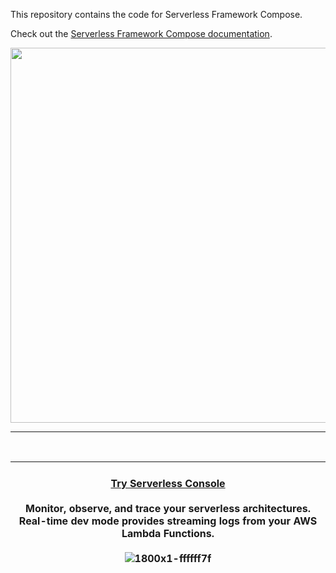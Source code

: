 This repository contains the code for Serverless Framework Compose.

Check out the [Serverless Framework Compose documentation](https://www.serverless.com/framework/docs/guides/compose).

<p align="center"><a href="https://www.serverless.com/framework/docs/guides/compose"><img src="https://assets.website-files.com/6178ec21bdb27bb4cd52c72d/625d76707477fa1efbb3559d_blog%20header.png" width="600px"></a></p>

-------

<br>

| <br>**[Try Serverless Console](https://bit.ly/3kL8ACL)**<br><br>Monitor, observe, and trace your serverless architectures.<br>Real-time dev mode provides streaming logs from your AWS Lambda Functions.<br><br>![1800x1-ffffff7f](https://user-images.githubusercontent.com/3837103/167449348-bf254fca-9aec-4367-b166-aaa69178f98c.png) |
| :-------------------------------------------------------------------------------------------------------------------------------------------------------------------------------------------------------------------------------------------------------------------------------------------------------------------------------------------------------------------------------------------------------------------------: |
